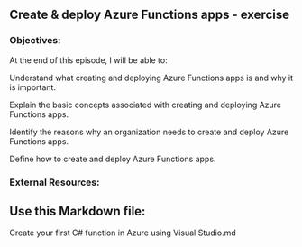 ## Create & deploy Azure Functions apps - exercise


### Objectives:

At the end of this episode, I will be able to:

Understand what creating and deploying Azure Functions apps is and why it is important.

Explain the basic concepts associated with creating and deploying Azure Functions apps.

Identify the reasons why an organization needs to create and deploy Azure Functions apps.

Define how to create and deploy Azure Functions apps.

### External Resources:

## Use this Markdown file:

Create your first C# function in Azure using Visual Studio.md


